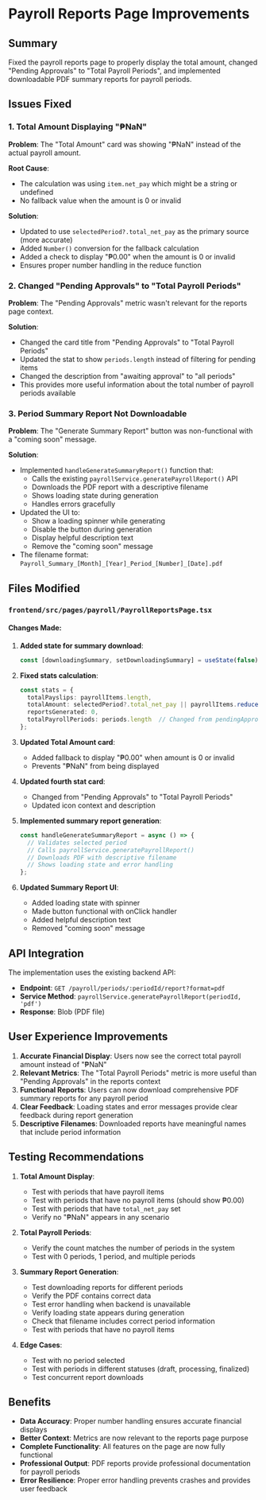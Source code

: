 # Payroll Reports Page Improvements

## Summary
Fixed the payroll reports page to properly display the total amount, changed "Pending Approvals" to "Total Payroll Periods", and implemented downloadable PDF summary reports for payroll periods.

## Issues Fixed

### 1. Total Amount Displaying "₱NaN"
**Problem**: The "Total Amount" card was showing "₱NaN" instead of the actual payroll amount.

**Root Cause**: 
- The calculation was using `item.net_pay` which might be a string or undefined
- No fallback value when the amount is 0 or invalid

**Solution**:
- Updated to use `selectedPeriod?.total_net_pay` as the primary source (more accurate)
- Added `Number()` conversion for the fallback calculation
- Added a check to display "₱0.00" when the amount is 0 or invalid
- Ensures proper number handling in the reduce function

### 2. Changed "Pending Approvals" to "Total Payroll Periods"
**Problem**: The "Pending Approvals" metric wasn't relevant for the reports page context.

**Solution**:
- Changed the card title from "Pending Approvals" to "Total Payroll Periods"
- Updated the stat to show `periods.length` instead of filtering for pending items
- Changed the description from "awaiting approval" to "all periods"
- This provides more useful information about the total number of payroll periods available

### 3. Period Summary Report Not Downloadable
**Problem**: The "Generate Summary Report" button was non-functional with a "coming soon" message.

**Solution**:
- Implemented `handleGenerateSummaryReport()` function that:
  - Calls the existing `payrollService.generatePayrollReport()` API
  - Downloads the PDF report with a descriptive filename
  - Shows loading state during generation
  - Handles errors gracefully
- Updated the UI to:
  - Show a loading spinner while generating
  - Disable the button during generation
  - Display helpful description text
  - Remove the "coming soon" message
- The filename format: `Payroll_Summary_[Month]_[Year]_Period_[Number]_[Date].pdf`

## Files Modified

### `frontend/src/pages/payroll/PayrollReportsPage.tsx`

#### Changes Made:

1. **Added state for summary download**:
   ```typescript
   const [downloadingSummary, setDownloadingSummary] = useState(false);
   ```

2. **Fixed stats calculation**:
   ```typescript
   const stats = {
     totalPayslips: payrollItems.length,
     totalAmount: selectedPeriod?.total_net_pay || payrollItems.reduce((sum, item) => sum + (Number(item.net_pay) || 0), 0),
     reportsGenerated: 0,
     totalPayrollPeriods: periods.length  // Changed from pendingApprovals
   };
   ```

3. **Updated Total Amount card**:
   - Added fallback to display "₱0.00" when amount is 0 or invalid
   - Prevents "₱NaN" from being displayed

4. **Updated fourth stat card**:
   - Changed from "Pending Approvals" to "Total Payroll Periods"
   - Updated icon context and description

5. **Implemented summary report generation**:
   ```typescript
   const handleGenerateSummaryReport = async () => {
     // Validates selected period
     // Calls payrollService.generatePayrollReport()
     // Downloads PDF with descriptive filename
     // Shows loading state and error handling
   };
   ```

6. **Updated Summary Report UI**:
   - Added loading state with spinner
   - Made button functional with onClick handler
   - Added helpful description text
   - Removed "coming soon" message

## API Integration

The implementation uses the existing backend API:
- **Endpoint**: `GET /payroll/periods/:periodId/report?format=pdf`
- **Service Method**: `payrollService.generatePayrollReport(periodId, 'pdf')`
- **Response**: Blob (PDF file)

## User Experience Improvements

1. **Accurate Financial Display**: Users now see the correct total payroll amount instead of "₱NaN"
2. **Relevant Metrics**: The "Total Payroll Periods" metric is more useful than "Pending Approvals" in the reports context
3. **Functional Reports**: Users can now download comprehensive PDF summary reports for any payroll period
4. **Clear Feedback**: Loading states and error messages provide clear feedback during report generation
5. **Descriptive Filenames**: Downloaded reports have meaningful names that include period information

## Testing Recommendations

1. **Total Amount Display**:
   - Test with periods that have payroll items
   - Test with periods that have no payroll items (should show ₱0.00)
   - Test with periods that have `total_net_pay` set
   - Verify no "₱NaN" appears in any scenario

2. **Total Payroll Periods**:
   - Verify the count matches the number of periods in the system
   - Test with 0 periods, 1 period, and multiple periods

3. **Summary Report Generation**:
   - Test downloading reports for different periods
   - Verify the PDF contains correct data
   - Test error handling when backend is unavailable
   - Verify loading state appears during generation
   - Check that filename includes correct period information
   - Test with periods that have no payroll items

4. **Edge Cases**:
   - Test with no period selected
   - Test with periods in different statuses (draft, processing, finalized)
   - Test concurrent report downloads

## Benefits

- **Data Accuracy**: Proper number handling ensures accurate financial displays
- **Better Context**: Metrics are now relevant to the reports page purpose
- **Complete Functionality**: All features on the page are now fully functional
- **Professional Output**: PDF reports provide professional documentation for payroll periods
- **Error Resilience**: Proper error handling prevents crashes and provides user feedback
